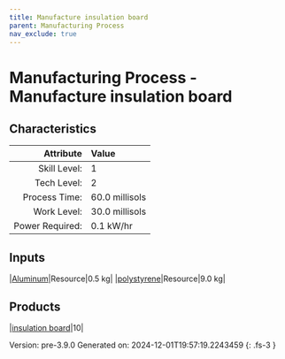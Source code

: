 ```yaml
---
title: Manufacture insulation board
parent: Manufacturing Process
nav_exclude: true
---
```

# Manufacturing Process - Manufacture insulation board


## Characteristics

| Attribute      | Value |
|--------:|:------|
|Skill Level:|1|
|Tech Level:|2|
|Process Time:|60.0 millisols|
|Work Level:|30.0 millisols|
|Power Required:|0.1 kW/hr|

## Inputs

|[Aluminum](../resource/aluminum.html)|Resource|0.5 kg|
|[polystyrene](../resource/polystyrene.html)|Resource|9.0 kg|

## Products

|[insulation board](../part/insulation-board.html)|10|


Version: pre-3.9.0 Generated on: 2024-12-01T19:57:19.2243459
{: .fs-3 }

